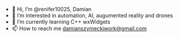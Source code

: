 - 👋 Hi, I’m @renifer10025, Damian
- 👀 I’m interested in automation, AI, augumented reality and drones
- 🌱 I’m currently learning C++ wxWidgets
- 📫 How to reach me damianszymeckiwork@gmail.com

<!---
renifer10025/renifer10025 is a ✨ special ✨ repository because its `README.md` (this file) appears on your GitHub profile.
You can click the Preview link to take a look at your changes.
--->
